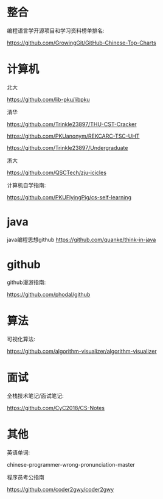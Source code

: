 # 整合

编程语言学开源项目和学习资料榜单排名:

https://github.com/GrowingGit/GitHub-Chinese-Top-Charts





# 计算机

北大

https://github.com/lib-pku/libpku

清华

https://github.com/Trinkle23897/THU-CST-Cracker

https://github.com/PKUanonym/REKCARC-TSC-UHT

https://github.com/Trinkle23897/Undergraduate

浙大

https://github.com/QSCTech/zju-icicles



计算机自学指南:

https://github.com/PKUFlyingPig/cs-self-learning



# java

java编程思想github
https://github.com/quanke/think-in-java



# github

github漫游指南:

https://github.com/phodal/github



# 算法

可视化算法:

https://github.com/algorithm-visualizer/algorithm-visualizer



# 面试

全栈技术笔记/面试笔记:

https://github.com/CyC2018/CS-Notes



# 其他



英语单词:

chinese-programmer-wrong-pronunciation-master



程序员考公指南

https://github.com/coder2gwy/coder2gwy